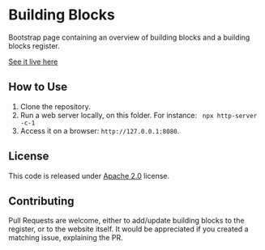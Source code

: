 # Building Blocks

Bootstrap page containing an overview of building blocks and a building blocks register.

[See it live here](https://blocks.ogc.org/)

## How to Use

1. Clone the repository.
2. Run a web server locally, on this folder. For instance: ` npx http-server -c-1`
3. Access it on a browser: `http://127.0.0.1:8080`.

## License

This code is released under [Apache 2.0](./LICENSE) license.

## Contributing

Pull Requests are welcome, either to add/update building blocks to the register, or to the website itself. It would be appreciated if you created a matching issue, explaining the PR.
